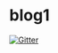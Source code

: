 # blog1

[![Gitter](https://badges.gitter.im/Join%20Chat.svg)](https://gitter.im/arsenicum32/blog1?utm_source=badge&utm_medium=badge&utm_campaign=pr-badge&utm_content=badge)
